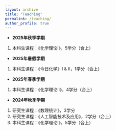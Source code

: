```yaml
---
layout: archive
title: "Teaching"
permalink: /teaching/
author_profile: true
---
```



* **2025年秋季学期**
 1. 本科生课程：《化学理论I》，5学分（合上）


* **2025年暑假学期**
 1. 本科生课程：《今日化学》I & II，1学分（合上）

* **2025年春季学期**
 1. 本科生课程：《化学理论II》，4学分（合上）


* **2024年秋季学期**
 1. 研究生课程：《数理统计》，3学分
 2. 研究生课程：《人工智能技术及应用》，2学分（合上）
 3. 本科生课程：《化学理论I》，5学分（合上）